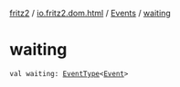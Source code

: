 [fritz2](../../index.md) / [io.fritz2.dom.html](../index.md) / [Events](index.md) / [waiting](./waiting.md)

# waiting

`val waiting: `[`EventType`](../-event-type/index.md)`<`[`Event`](https://kotlinlang.org/api/latest/jvm/stdlib/org.w3c.dom.events/-event/index.html)`>`